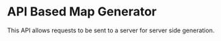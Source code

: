 # API Based Map Generator
This API allows requests to be sent to a server for server side generation.